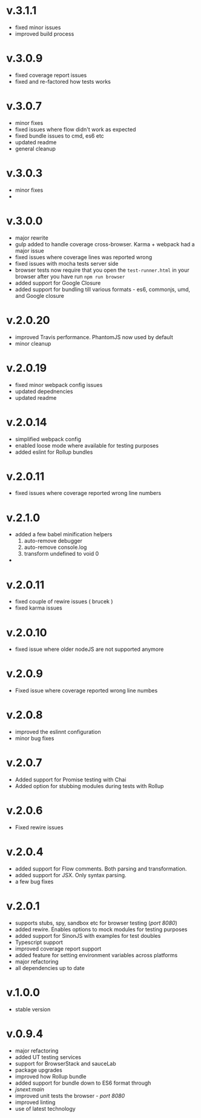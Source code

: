 # v.3.1.1

- fixed minor issues
- improved build process

# v.3.0.9
- fixed coverage report issues
- fixed and re-factored how tests works

# v.3.0.7
  
 - minor fixes
 - fixed issues where flow didn't work as expected
 - fixed bundle issues to cmd, es6 etc
 - updated readme
 - general cleanup
 
# v.3.0.3

- minor fixes
- 

# v.3.0.0

- major rewrite
- gulp added to handle coverage cross-browser. Karma + webpack had a major issue
- fixed issues where coverage lines was reported wrong
- fixed issues with mocha tests server side
- browser tests now require that you open the `test-runner.html` in your browser after you have run `npm run browser`
- added support for Google Closure
- added support for bundling till various formats - es6, commonjs, umd, and Google closure

# v.2.0.20

- improved Travis performance. PhantomJS now used by default
- minor cleanup

# v.2.0.19

- fixed minor webpack config issues
- updated depednencies
- updated readme

# v.2.0.14

- simplified webpack config
- enabled loose mode where available for testing purposes
- added eslint for Rollup bundles

# v.2.0.11

- fixed issues where coverage reported wrong line numbers

# v.2.1.0

- added a few babel minification helpers
   1. auto-remove debugger
   2. auto-remove console.log
   3. transform undefined to void 0
-

# v.2.0.11

- fixed couple of rewire issues ( brucek )
- fixed karma issues

# v.2.0.10

- fixed issue where older nodeJS are not supported anymore

# v.2.0.9

- Fixed issue where coverage reported wrong line numbes

# v.2.0.8

- improved the eslinnt configuration
- minor bug fixes

# v.2.0.7

- Added support for Promise testing with Chai
- Added option for stubbing modules during tests with Rollup

# v.2.0.6

- Fixed rewire issues

# v.2.0.4

- added support for Flow comments. Both parsing and transformation.
- added support for JSX. Only syntax parsing.
- a few bug fixes

# v.2.0.1

- supports stubs, spy, sandbox etc for browser testing (*port 8080*)
- added rewire. Enables options to mock modules for testing purposes
- added support for SinonJS with examples for test doubles
- Typescript support
- improved coverage report support
- added feature for setting environment variables across platforms
- major refactoring
- all dependencies up to date

# v.1.0.0

- stable version

# v.0.9.4

* major refactoring
* added UT testing services
* support for BrowserStack and sauceLab
* package upgrades
* improved how Rollup bundle
* added support for bundle down to ES6 format through
* *jsnext:main*
* improved unit tests the browser - *port 8080*
* improved linting
* use of latest technology
